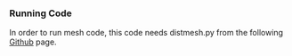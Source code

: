 ### Running Code
In order to run mesh code, this code needs distmesh.py from the following [Github](https://github.com/mar1akc/transition_path_theory_FEM_distmesh) page.
